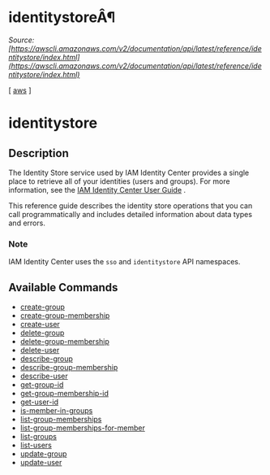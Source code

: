 # identitystoreÂ¶

*Source: [https://awscli.amazonaws.com/v2/documentation/api/latest/reference/identitystore/index.html](https://awscli.amazonaws.com/v2/documentation/api/latest/reference/identitystore/index.html)*

[ [aws](https://awscli.amazonaws.com/v2/documentation/api/latest/reference/index.html#cli-aws) ]

# identitystore

## Description

The Identity Store service used by IAM Identity Center provides a single place to retrieve all of your identities (users and groups). For more information, see the [IAM Identity Center User Guide](https://docs.aws.amazon.com/singlesignon/latest/userguide/what-is.html) .

This reference guide describes the identity store operations that you can call programmatically and includes detailed information about data types and errors.

### Note

IAM Identity Center uses the `sso` and `identitystore` API namespaces.

## Available Commands

- [create-group](https://awscli.amazonaws.com/v2/documentation/api/latest/reference/identitystore/create-group.html)
- [create-group-membership](https://awscli.amazonaws.com/v2/documentation/api/latest/reference/identitystore/create-group-membership.html)
- [create-user](https://awscli.amazonaws.com/v2/documentation/api/latest/reference/identitystore/create-user.html)
- [delete-group](https://awscli.amazonaws.com/v2/documentation/api/latest/reference/identitystore/delete-group.html)
- [delete-group-membership](https://awscli.amazonaws.com/v2/documentation/api/latest/reference/identitystore/delete-group-membership.html)
- [delete-user](https://awscli.amazonaws.com/v2/documentation/api/latest/reference/identitystore/delete-user.html)
- [describe-group](https://awscli.amazonaws.com/v2/documentation/api/latest/reference/identitystore/describe-group.html)
- [describe-group-membership](https://awscli.amazonaws.com/v2/documentation/api/latest/reference/identitystore/describe-group-membership.html)
- [describe-user](https://awscli.amazonaws.com/v2/documentation/api/latest/reference/identitystore/describe-user.html)
- [get-group-id](https://awscli.amazonaws.com/v2/documentation/api/latest/reference/identitystore/get-group-id.html)
- [get-group-membership-id](https://awscli.amazonaws.com/v2/documentation/api/latest/reference/identitystore/get-group-membership-id.html)
- [get-user-id](https://awscli.amazonaws.com/v2/documentation/api/latest/reference/identitystore/get-user-id.html)
- [is-member-in-groups](https://awscli.amazonaws.com/v2/documentation/api/latest/reference/identitystore/is-member-in-groups.html)
- [list-group-memberships](https://awscli.amazonaws.com/v2/documentation/api/latest/reference/identitystore/list-group-memberships.html)
- [list-group-memberships-for-member](https://awscli.amazonaws.com/v2/documentation/api/latest/reference/identitystore/list-group-memberships-for-member.html)
- [list-groups](https://awscli.amazonaws.com/v2/documentation/api/latest/reference/identitystore/list-groups.html)
- [list-users](https://awscli.amazonaws.com/v2/documentation/api/latest/reference/identitystore/list-users.html)
- [update-group](https://awscli.amazonaws.com/v2/documentation/api/latest/reference/identitystore/update-group.html)
- [update-user](https://awscli.amazonaws.com/v2/documentation/api/latest/reference/identitystore/update-user.html)